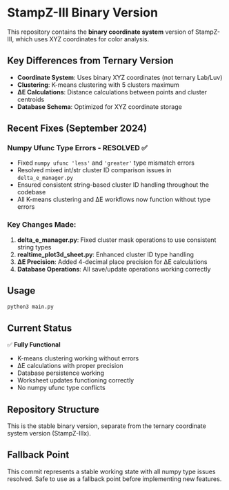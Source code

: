 # StampZ-III Binary Version

This repository contains the **binary coordinate system** version of StampZ-III, which uses XYZ coordinates for color analysis.

## Key Differences from Ternary Version

- **Coordinate System**: Uses binary XYZ coordinates (not ternary Lab/Luv)
- **Clustering**: K-means clustering with 5 clusters maximum
- **ΔE Calculations**: Distance calculations between points and cluster centroids
- **Database Schema**: Optimized for XYZ coordinate storage

## Recent Fixes (September 2024)

### Numpy Ufunc Type Errors - RESOLVED ✅
- Fixed `numpy ufunc 'less'` and `'greater'` type mismatch errors
- Resolved mixed int/str cluster ID comparison issues in `delta_e_manager.py`
- Ensured consistent string-based cluster ID handling throughout the codebase
- All K-means clustering and ΔE workflows now function without type errors

### Key Changes Made:
1. **delta_e_manager.py**: Fixed cluster mask operations to use consistent string types
2. **realtime_plot3d_sheet.py**: Enhanced cluster ID type handling  
3. **ΔE Precision**: Added 4-decimal place precision for ΔE calculations
4. **Database Operations**: All save/update operations working correctly

## Usage

```bash
python3 main.py
```

## Current Status

✅ **Fully Functional**
- K-means clustering working without errors
- ΔE calculations with proper precision
- Database persistence working
- Worksheet updates functioning correctly
- No numpy ufunc type conflicts

## Repository Structure

This is the stable binary version, separate from the ternary coordinate system version (StampZ-IIIx).

## Fallback Point

This commit represents a stable working state with all numpy type issues resolved. Safe to use as a fallback point before implementing new features.